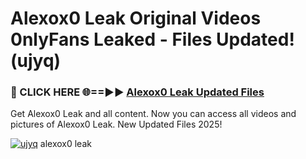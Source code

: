 # Alexox0 Leak Original Videos 0nlyFans Leaked - Files Updated! (ujyq)

<h3>🔴 CLICK HERE 🌐==►► <a href="https://tinyurl.com/4seja8ks" rel="nofollow">Alexox0 Leak Updated Files</a></h3>

Get Alexox0 Leak and all content. Now you can access all videos and pictures of Alexox0 Leak. New Updated Files 2025!

[![ujyq](https://i.imgur.com/EWjZXRe.gif)](https://tinyurl.com/4seja8ks)
alexox0 leak